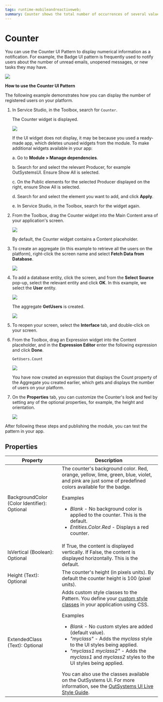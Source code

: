 ```yaml
---
tags: runtime-mobileandreactiveweb;
summary: Counter shows the total number of occurrences of several values regarding a single topic.
---
```


# Counter

You can use the Counter UI Pattern to display numerical information as a notification. For example, the Badge UI pattern is frequently used to notify users about the number of unread emails, unopened messages, or new tasks they may have.

![](<images/counter-2-ss.png>)

**How to use the Counter UI Pattern**

<!-- The Counter UI Pattern usually displays dynamic information. In most cases, prior to using this pattern, you will need [to retrieve or update the Data](../../../../../develop/data/intro.md) that contains the information you want to display onscreen. You do this by using an [Action](../../../../../develop/logic/action-web.md). -->

The following example demonstrates how you can display the number of registered users on your platform.

1. In Service Studio, in the Toolbox, search for `Counter`.

    The Counter widget is displayed.

    ![](<images/counter-1-ss.png>)

    If the UI widget does not display, it may be because you used a ready-made app, which deletes unused widgets from the module. To make additional widgets available in your app:

    a. Go to **Module > Manage dependencies**.

    b. Search for and select the relevant Producer, for example OutSystemsUI. Ensure Show All is selected. 

    c. On the Public elements for the selected Producer displayed on the right, ensure Show All is selected.
    
    d. Search for and select the element you want to add, and click **Apply**. 
    
    e. In Service Studio, in the Toolbox, search for the widget again.

1. From the Toolbox, drag the Counter widget into the Main Content area of your application's screen.

    ![](<images/counter-3-ss.png>)

    By default, the Counter widget contains a Content placeholder.

1. To create an aggregate (in this example to retrieve all the users on the platform), right-click the screen name and select **Fetch Data from Database**.

    ![](<images/counter-4-ss.png>)

1. To add a database entity, click the screen, and from the **Select Source** pop-up, select the relevant entity and click **OK**. In this example, we select the **User** entity.

    ![](<images/counter-5-ss.png>)

    The aggregate **GetUsers** is created.

    ![](<images/counter-6-ss.png>)

1. To reopen your screen, select the **Interface** tab, and double-click on your screen.

1. From the Toolbox, drag an Expression widget into the Content placeholder, and in the **Expression Editor** enter the following expression and click **Done**.

    `GetUsers.Count`

    ![](<images/counter-7-ss.png>)

   You have now created an expression that displays the Count property of the Aggregate you created earlier, which gets and displays the number of users on your platform.

1. On the **Properties** tab, you can customize the Counter's look and feel by setting any of the optional properties, for example, the height and orientation.

    ![](<images/counter-8-ss.png>)

After following these steps and publishing the module, you can test the pattern in your app.

## Properties

| Property | Description |
|---|---|
| BackgroundColor (Color Identifier): Optional | The counter's background color. Red, orange, yellow, lime, green, blue, violet, and pink are just some of predefined colors available for the badge. <p>Examples <ul><li>_Blank_ - No background color is applied to the counter. This is the default.</li><li>_Entities.Color.Red_ - Displays a red counter.</li></ul></p> |
| IsVertical (Boolean): Optional | If True, the content is displayed vertically. If False, the content is displayed horizontally. This is the default. |
| Height (Text): Optional | The counter's height (in pixels units). By default the counter height is 100 (pixel units). |
| ExtendedClass (Text): Optional | Adds custom style classes to the Pattern. You define your [custom style classes](../../../look-feel/css.md) in your application using CSS. <p>Examples <ul><li>_Blank_ - No custom styles are added (default value).</li><li>_"myclass"_ - Adds the _myclass_ style to the UI styles being applied.</li><li>_"myclass1 myclass2"_ - Adds the _myclass1_ and _myclass2_ styles to the UI styles being applied.</li></ul></p>You can also use the classes available on the OutSystems UI. For more information, see the [OutSystems UI Live Style Guide](https://outsystemsui.outsystems.com/StyleGuidePreview/Styles). |
